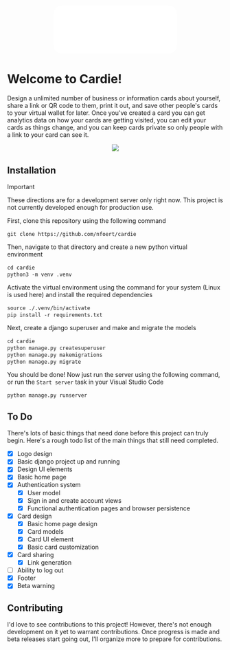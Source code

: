 <p align="center">
    <img src="repo/images/logo_light.png" style="border-radius:20px; width:30vw;">
</p>

# Welcome to Cardie!
Design a unlimited number of business or information cards about yourself, share a link or QR code to them, print it out, and save other people's cards to your virtual wallet for later. Once you've created a card you can get analytics data on how your cards are getting visited, you can edit your cards as things change, and you can keep cards private so only people with a link to your card can see it.

<p align="center">
  <a href="https://skillicons.dev">
    <img src="https://skillicons.dev/icons?i=django,python,html,css,js,github,git"/>
  </a>
</p>

## Installation

> [!IMPORTANT]
> These directions are for a development server only right now. This project is not currently developed enough for production use.


First, clone this repository using the following command
```
git clone https://github.com/nfoert/cardie
```

Then, navigate to that directory and create a new python virtual environment
```
cd cardie
python3 -m venv .venv
```

Activate the virtual environment using the command for your system (Linux is used here) and install the required dependencies
```
source ./.venv/bin/activate
pip install -r requirements.txt
```

Next, create a django superuser and make and migrate the models
```
cd cardie
python manage.py createsuperuser
python manage.py makemigrations
python manage.py migrate
```

You should be done! Now just run the server using the following command, or run the `Start server` task in your Visual Studio Code
```
python manage.py runserver
```

## To Do
There's lots of basic things that need done before this project can truly begin. Here's a rough todo list of the main things that still need completed.

- [x] Logo design
- [x] Basic django project up and running
- [x] Design UI elements
- [x] Basic home page
- [x] Authentication system
  - [x] User model
  - [x] Sign in and create account views
  - [x] Functional authentication pages and browser persistence
- [x] Card design
  - [x] Basic home page design
  - [x] Card models
  - [x] Card UI element
  - [x] Basic card customization
- [x] Card sharing
  - [x] Link generation
- [ ] Ability to log out
- [x] Footer
- [x] Beta warning

## Contributing
I'd love to see contributions to this project! However, there's not enough development on it yet to warrant contributions. Once progress is made and beta releases start going out, I'll organize more to prepare for contributions.